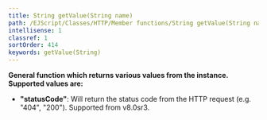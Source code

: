 ```yaml
---
title: String getValue(String name)
path: /EJScript/Classes/HTTP/Member functions/String getValue(String name)
intellisense: 1
classref: 1
sortOrder: 414
keywords: getValue(String)
---
```



   
**General function which returns various values from the instance. Supported values are:**   
- <b>"statusCode"</b>: Will return the status code from the HTTP request (e.g. "404", "200"). Supported from v8.0sr3.


